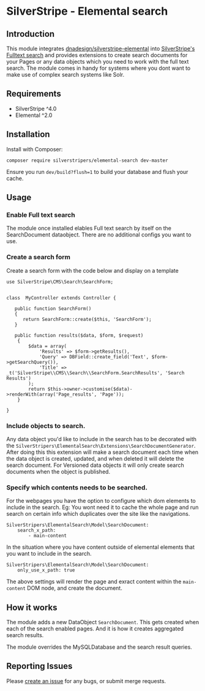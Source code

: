 # SilverStripe - Elemental search 

## Introduction

This module integrates [dnadesign/silverstripe-elemental](https://github.com/dnadesign/silverstripe-elemental)
into [SilverStripe's Fulltext search](https://docs.silverstripe.org/en/4/developer_guides/search/fulltextsearch/) 
and provides extensions to create search documents for your Pages or any data objects which you need to work with the full text search. The module comes in handy for systems where you dont want to make use of complex search systems like Solr. 

## Requirements

* SilverStripe ^4.0
* Elemental ^2.0

## Installation

Install with Composer:

```
composer require silverstripers/elemental-search dev-master
```

Ensure you run `dev/build?flush=1` to build your database and flush your cache.

## Usage

### Enable Full text search 

The module once installed elables Full text search by itself on the SearchDocument dataobject. There are no additional configs you want to use.

### Create a search form 

Create a search form with the code below and display on a template 

```
use SilverStripe\CMS\Search\SearchForm;


class  MyController extends Controller {

   public function SearchForm() 
   {
      return SearchForm::create($this, 'SearchForm');
   }
   
   public function results($data, $form, $request)
    {
        $data = array(
            'Results' => $form->getResults(),
            'Query' => DBField::create_field('Text', $form->getSearchQuery()),
            'Title' => _t('SilverStripe\\CMS\\Search\\SearchForm.SearchResults', 'Search Results')
        );
        return $this->owner->customise($data)->renderWith(array('Page_results', 'Page'));
    }

}

```

### Include objects to search. 

Any data object you'd like to include in the search has to be decorated with the `SilverStripers\ElementalSearch\Extensions\SearchDocumentGenerator`. After doing this this extension will make a search document each time when the data object is created, updated, and when deleted it will delete the search document. For Versioned data objects it will only create search documents when the object is published. 

### Specify which contents needs to be searched. 

For the webpages you have the option to configure which dom elements to include in the search. Eg: You wont need it to cache the whole page and run search on certain info which duplicates over the site like the navigations. 

```
SilverStripers\ElementalSearch\Model\SearchDocument:
    search_x_path:
        - main-content
```

In the situation where you have content outside of elemental elements that you want to include in the search.

```
SilverStripers\ElementalSearch\Model\SearchDocument:
    only_use_x_path: true
```

The above settings will render the page and exract content within the `main-content` DOM node, and create the document. 


## How it works 

The module adds a new DataObject `SearchDocument`. This gets created when each of the search enabled pages. And it is how it creates aggregated search results. 

The module overrides the MySQLDatabase and the search result queries.

## Reporting Issues

Please [create an issue](https://github.com/SilverStripers/elemental-seach/issues) for any bugs, or submit merge requests. 





